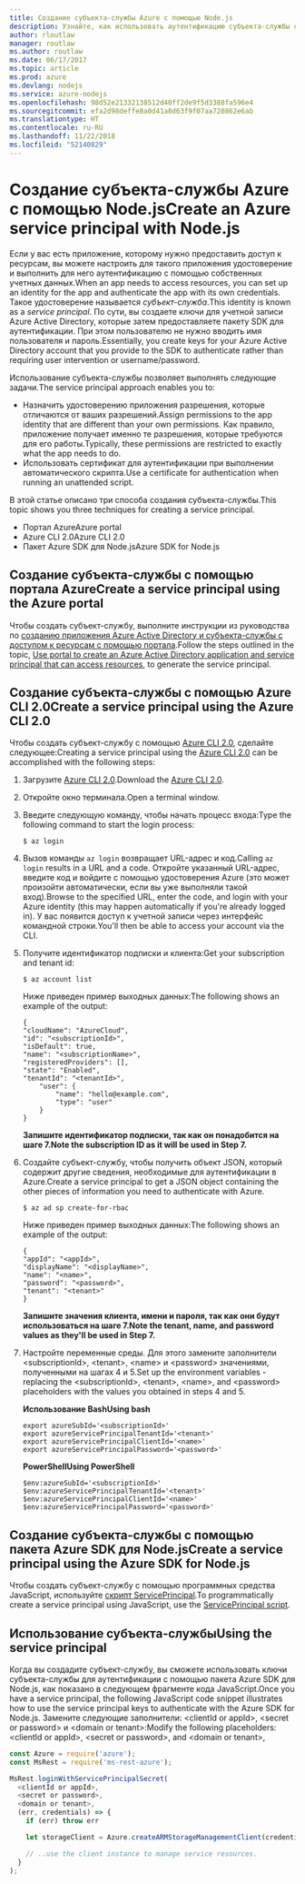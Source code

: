 ```yaml
---
title: Создание субъекта-службы Azure с помощью Node.js
description: Узнайте, как использовать аутентификацию субъекта-службы с помощью Node.js
author: rloutlaw
manager: routlaw
ms.author: routlaw
ms.date: 06/17/2017
ms.topic: article
ms.prod: azure
ms.devlang: nodejs
ms.service: azure-nodejs
ms.openlocfilehash: 98d52e21332138512d40ff2de9f5d3388fa596e4
ms.sourcegitcommit: efa2d98deffe8a0d41a8d63f9f07aa720862e6ab
ms.translationtype: HT
ms.contentlocale: ru-RU
ms.lasthandoff: 11/22/2018
ms.locfileid: "52140829"
---
```

# <a name="create-an-azure-service-principal-with-nodejs"></a><span data-ttu-id="99e91-103">Создание субъекта-службы Azure с помощью Node.js</span><span class="sxs-lookup"><span data-stu-id="99e91-103">Create an Azure service principal with Node.js</span></span> 

<span data-ttu-id="99e91-104">Если у вас есть приложение, которому нужно предоставить доступ к ресурсам, вы можете настроить для такого приложения удостоверение и выполнить для него аутентификацию с помощью собственных учетных данных.</span><span class="sxs-lookup"><span data-stu-id="99e91-104">When an app needs to access resources, you can set up an identity for the app and authenticate the app with its own credentials.</span></span> <span data-ttu-id="99e91-105">Такое удостоверение называется *субъект-служба*.</span><span class="sxs-lookup"><span data-stu-id="99e91-105">This identity is known as a *service principal*.</span></span> <span data-ttu-id="99e91-106">По сути, вы создаете ключи для учетной записи Azure Active Directory, которые затем предоставляете пакету SDK для аутентификации. При этом пользователю не нужно вводить имя пользователя и пароль.</span><span class="sxs-lookup"><span data-stu-id="99e91-106">Essentially, you create keys for your Azure Active Directory account that you provide to the SDK to authenticate rather than requiring user intervention or username/password.</span></span>

<span data-ttu-id="99e91-107">Использование субъекта-службы позволяет выполнять следующие задачи.</span><span class="sxs-lookup"><span data-stu-id="99e91-107">The service principal approach enables you to:</span></span>
- <span data-ttu-id="99e91-108">Назначить удостоверению приложения разрешения, которые отличаются от ваших разрешений.</span><span class="sxs-lookup"><span data-stu-id="99e91-108">Assign permissions to the app identity that are different than your own permissions.</span></span> <span data-ttu-id="99e91-109">Как правило, приложение получает именно те разрешения, которые требуются для его работы.</span><span class="sxs-lookup"><span data-stu-id="99e91-109">Typically, these permissions are restricted to exactly what the app needs to do.</span></span>
- <span data-ttu-id="99e91-110">Использовать сертификат для аутентификации при выполнении автоматического скрипта.</span><span class="sxs-lookup"><span data-stu-id="99e91-110">Use a certificate for authentication when running an unattended script.</span></span>

<span data-ttu-id="99e91-111">В этой статье описано три способа создания субъекта-службы.</span><span class="sxs-lookup"><span data-stu-id="99e91-111">This topic shows you three techniques for creating a service principal.</span></span>

- <span data-ttu-id="99e91-112">Портал Azure</span><span class="sxs-lookup"><span data-stu-id="99e91-112">Azure portal</span></span>
- <span data-ttu-id="99e91-113">Azure CLI 2.0</span><span class="sxs-lookup"><span data-stu-id="99e91-113">Azure CLI 2.0</span></span>
- <span data-ttu-id="99e91-114">Пакет Azure SDK для Node.js</span><span class="sxs-lookup"><span data-stu-id="99e91-114">Azure SDK for Node.js</span></span>

## <a name="create-a-service-principal-using-the-azure-portal"></a><span data-ttu-id="99e91-115">Создание субъекта-службы с помощью портала Azure</span><span class="sxs-lookup"><span data-stu-id="99e91-115">Create a service principal using the Azure portal</span></span>

<span data-ttu-id="99e91-116">Чтобы создать субъект-службу, выполните инструкции из руководства по [созданию приложения Azure Active Directory и субъекта-службы с доступом к ресурсам с помощью портала](https://azure.microsoft.com/documentation/articles/resource-group-create-service-principal-portal/).</span><span class="sxs-lookup"><span data-stu-id="99e91-116">Follow the steps outlined in the topic, [Use portal to create an Azure Active Directory application and service principal that can access resources](https://azure.microsoft.com/documentation/articles/resource-group-create-service-principal-portal/), to generate the service principal.</span></span>

## <a name="create-a-service-principal-using-the-azure-cli-20"></a><span data-ttu-id="99e91-117">Создание субъекта-службы с помощью Azure CLI 2.0</span><span class="sxs-lookup"><span data-stu-id="99e91-117">Create a service principal using the Azure CLI 2.0</span></span>

<span data-ttu-id="99e91-118">Чтобы создать субъект-службу с помощью [Azure CLI 2.0](https://docs.microsoft.com/cli/azure/install-az-cli2), сделайте следующее:</span><span class="sxs-lookup"><span data-stu-id="99e91-118">Creating a service principal using the [Azure CLI 2.0](https://docs.microsoft.com/cli/azure/install-az-cli2) can be accomplished with the following steps:</span></span>

1. <span data-ttu-id="99e91-119">Загрузите [Azure CLI 2.0](https://docs.microsoft.com/cli/azure/install-az-cli2).</span><span class="sxs-lookup"><span data-stu-id="99e91-119">Download the [Azure CLI 2.0](https://docs.microsoft.com/cli/azure/install-az-cli2).</span></span>

2. <span data-ttu-id="99e91-120">Откройте окно терминала.</span><span class="sxs-lookup"><span data-stu-id="99e91-120">Open a terminal window.</span></span>

3. <span data-ttu-id="99e91-121">Введите следующую команду, чтобы начать процесс входа:</span><span class="sxs-lookup"><span data-stu-id="99e91-121">Type the following command to start the login process:</span></span>

    ```shell
    $ az login
    ```

4. <span data-ttu-id="99e91-122">Вызов команды `az login` возвращает URL-адрес и код.</span><span class="sxs-lookup"><span data-stu-id="99e91-122">Calling `az login` results in a URL and a code.</span></span> <span data-ttu-id="99e91-123">Откройте указанный URL-адрес, введите код и войдите с помощью удостоверения Azure (это может произойти автоматически, если вы уже выполняли такой вход).</span><span class="sxs-lookup"><span data-stu-id="99e91-123">Browse to the specified URL, enter the code, and login with your Azure identity (this may happen automatically if you're already logged in).</span></span> <span data-ttu-id="99e91-124">У вас появится доступ к учетной записи через интерфейс командной строки.</span><span class="sxs-lookup"><span data-stu-id="99e91-124">You'll then be able to access your account via the CLI.</span></span>

5. <span data-ttu-id="99e91-125">Получите идентификатор подписки и клиента:</span><span class="sxs-lookup"><span data-stu-id="99e91-125">Get your subscription and tenant id:</span></span>

    ```shell
    $ az account list
    ```

    <span data-ttu-id="99e91-126">Ниже приведен пример выходных данных:</span><span class="sxs-lookup"><span data-stu-id="99e91-126">The following shows an example of the output:</span></span>

    ```shell
    {
    "cloudName": "AzureCloud",
    "id": "<subscriptionId>",
    "isDefault": true,
    "name": "<subscriptionName>",
    "registeredProviders": [],
    "state": "Enabled",
    "tenantId": "<tenantId>",
        "user": {
            "name": "hello@example.com",
            "type": "user"
        }
    }
    ```

    <span data-ttu-id="99e91-127">**Запишите идентификатор подписки, так как он понадобится на шаге 7.**</span><span class="sxs-lookup"><span data-stu-id="99e91-127">**Note the subscription ID as it will be used in Step 7.**</span></span>

6. <span data-ttu-id="99e91-128">Создайте субъект-службу, чтобы получить объект JSON, который содержит другие сведения, необходимые для аутентификации в Azure.</span><span class="sxs-lookup"><span data-stu-id="99e91-128">Create a service principal to get a JSON object containing the other pieces of information you need to authenticate with Azure.</span></span>

    ```shell
    $ az ad sp create-for-rbac
    ```

    <span data-ttu-id="99e91-129">Ниже приведен пример выходных данных:</span><span class="sxs-lookup"><span data-stu-id="99e91-129">The following shows an example of the output:</span></span>

    ```shell
    {
    "appId": "<appId>",
    "displayName": "<displayName>",
    "name": "<name>",
    "password": "<password>",
    "tenant": "<tenant>"
    }
    ```

    <span data-ttu-id="99e91-130">**Запишите значения клиента, имени и пароля, так как они будут использоваться на шаге 7.**</span><span class="sxs-lookup"><span data-stu-id="99e91-130">**Note the tenant, name, and password values as they'll be used in Step 7.**</span></span>

7. <span data-ttu-id="99e91-131">Настройте переменные среды. Для этого замените заполнители &lt;subscriptionId>, &lt;tenant>, &lt;name> и &lt;password> значениями, полученными на шагах 4 и 5.</span><span class="sxs-lookup"><span data-stu-id="99e91-131">Set up the environment variables - replacing the &lt;subscriptionId>, &lt;tenant>, &lt;name>, and &lt;password> placeholders with the values you obtained in steps 4 and 5.</span></span> 

    <span data-ttu-id="99e91-132">**Использование Bash**</span><span class="sxs-lookup"><span data-stu-id="99e91-132">**Using bash**</span></span>

    ```shell
    export azureSubId='<subscriptionId>'
    export azureServicePrincipalTenantId='<tenant>'
    export azureServicePrincipalClientId='<name>'
    export azureServicePrincipalPassword='<password>'
    ```

    <span data-ttu-id="99e91-133">**PowerShell**</span><span class="sxs-lookup"><span data-stu-id="99e91-133">**Using PowerShell**</span></span>

    ```shell
    $env:azureSubId='<subscriptionId>'
    $env:azureServicePrincipalTenantId='<tenant>'
    $env:azureServicePrincipalClientId='<name>'
    $env:azureServicePrincipalPassword='<password>'
    ```

## <a name="create-a-service-principal-using-the-azure-sdk-for-nodejs"></a><span data-ttu-id="99e91-134">Создание субъекта-службы с помощью пакета Azure SDK для Node.js</span><span class="sxs-lookup"><span data-stu-id="99e91-134">Create a service principal using the Azure SDK for Node.js</span></span>

<span data-ttu-id="99e91-135">Чтобы создать субъект-службу с помощью программных средства JavaScript, используйте [скрипт ServicePrincipal](https://github.com/Azure/azure-sdk-for-node/tree/master/Documentation/ServicePrincipal).</span><span class="sxs-lookup"><span data-stu-id="99e91-135">To programmatically create a service principal using JavaScript, use the [ServicePrincipal script](https://github.com/Azure/azure-sdk-for-node/tree/master/Documentation/ServicePrincipal).</span></span>   

## <a name="using-the-service-principal"></a><span data-ttu-id="99e91-136">Использование субъекта-службы</span><span class="sxs-lookup"><span data-stu-id="99e91-136">Using the service principal</span></span>

<span data-ttu-id="99e91-137">Когда вы создадите субъект-службу, вы сможете использовать ключи субъекта-службы для аутентификации с помощью пакета Azure SDK для Node.js, как показано в следующем фрагменте кода JavaScript.</span><span class="sxs-lookup"><span data-stu-id="99e91-137">Once you have a service principal, the following JavaScript code snippet illustrates how to use the service principal keys to authenticate with the Azure SDK for Node.js.</span></span> <span data-ttu-id="99e91-138">Замените следующие заполнители: &lt;clientId or appId>, &lt;secret or password> и &lt;domain or tenant>:</span><span class="sxs-lookup"><span data-stu-id="99e91-138">Modify the following placeholders: &lt;clientId or appId>, &lt;secret or password>, and &lt;domain or tenant>,</span></span>

```javascript
const Azure = require('azure');
const MsRest = require('ms-rest-azure');

MsRest.loginWithServicePrincipalSecret(
  <clientId or appId>,
  <secret or password>,
  <domain or tenant>,
  (err, credentials) => {
    if (err) throw err

    let storageClient = Azure.createARMStorageManagementClient(credentials, '<azure-subscription-id>');

    // ..use the client instance to manage service resources.
  }
);
```
